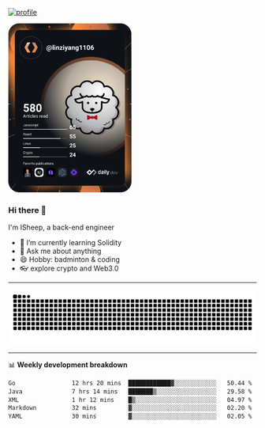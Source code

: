 [![profile](https://user-images.githubusercontent.com/54968314/208005045-e4b42f3b-833d-4242-bfcc-e764865553a2.svg)](https://www.calligrapher.ai/)

<a href="https://app.daily.dev/linziyang1106"><img src="/devcard.png" width="250" alt="ISheep's Dev Card"/></a>

### Hi there 🐏

I'm ISheep, a back-end engineer

- 🔭 I’m currently learning Solidity
- 💬 Ask me about anything
- 😄 Hobby: badminton & coding
- 👓 explore crypto and Web3.0

-------

![](https://raw.githubusercontent.com/ISheepp/ISheepp/output/github-contribution-grid-snake.svg)

-------

📊 **Weekly development breakdown**
<!--START_SECTION:waka-->

```txt
Go                12 hrs 20 mins  ████████████▓░░░░░░░░░░░░   50.44 %
Java              7 hrs 14 mins   ███████▒░░░░░░░░░░░░░░░░░   29.58 %
XML               1 hr 12 mins    █▒░░░░░░░░░░░░░░░░░░░░░░░   04.97 %
Markdown          32 mins         ▓░░░░░░░░░░░░░░░░░░░░░░░░   02.20 %
YAML              30 mins         ▓░░░░░░░░░░░░░░░░░░░░░░░░   02.05 %
```

<!--END_SECTION:waka-->
